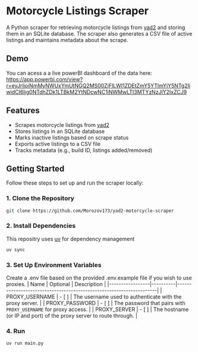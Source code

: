 # Motorcycle Listings Scraper

A Python scraper for retrieving motorcycle listings from [yad2](https://www.yad2.co.il/vehicles/motorcycles) and storing them in an SQLite database. The scraper also generates a CSV file of active listings and maintains metadata about the scrape.


## Demo
You can acess a a live powerBI dashboard of the data here: https://app.powerbi.com/view?r=eyJrIjoiNmMyNWUxYmUtNGQ2MS00ZjFlLWI1ZDEtZmY5YTlmYjY5NTg2IiwidCI6Ijg0NTdhZDk1LTBkM2YtNDcwNC1iNWMwLTI3MTYzNzJlY2IxZCJ9

## Features

- Scrapes motorcycle listings from [yad2](https://www.yad2.co.il/vehicles/motorcycles)
- Stores listings in an SQLite database
- Marks inactive listings based on scrape status
- Exports active listings to a CSV file
- Tracks metadata (e.g., build ID, listings added/removed)

## Getting Started

Follow these steps to set up and run the scraper locally:

### 1. Clone the Repository

```bash
git clone https://github.com/Morozov173/yad2-motorcycle-scraper
```

### 2. Install Dependencies
This repositry uses [uv](https://github.com/astral-sh/uv) for dependency management 
```bash
uv sync
```
### 3. Set Up Environment Variables
Create a .env file based on the provided .env.example file if you wish to use proxies.
| Name            | Optional | Description                                                         |
|-----------------|----------|---------------------------------------------------------------------|
| PROXY_USERNAME  | - [ ]    | The username used to authenticate with the proxy server.            |
| PROXY_PASSWORD  | - [ ]    | The password that pairs with `PROXY_USERNAME` for proxy access.     |
| PROXY_SERVER    | - [ ]    | The hostname (or IP and port) of the proxy server to route through. |


### 4. Run
```bash
uv run main.py
```
